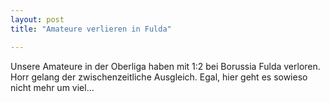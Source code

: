 ```yaml
---
layout: post
title: "Amateure verlieren in Fulda"

---
```


Unsere Amateure in der Oberliga haben mit 1:2 bei Borussia Fulda verloren. Horr gelang der zwischenzeitliche Ausgleich. Egal, hier geht es sowieso nicht mehr um viel...


